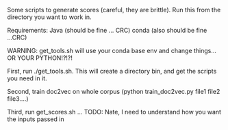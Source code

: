 Some scripts to generate scores (careful, they are brittle). Run this from the directory you want to work in.

Requirements:
Java (should be fine ... CRC)
conda (also should be fine ...CRC)

WARNING: get_tools.sh will use your conda base env and change things... OR YOUR PYTHON!?!?!

First, run ./get_tools.sh. This will create a directory bin, and get the scripts you need in it.

Second, train doc2vec on whole corpus (python train_doc2vec.py file1 file2 file3....)

Third, run get_scores.sh  ... TODO: Nate, I need to understand how you want the inputs passed in
